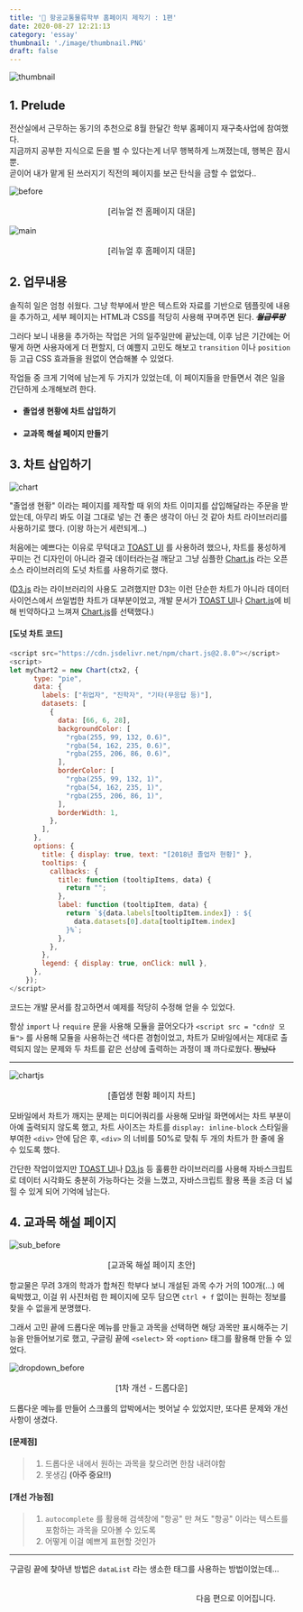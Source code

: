 ```yaml
---
title: '🛫 항공교통물류학부 홈페이지 제작기 : 1편'
date: 2020-08-27 12:21:13
category: 'essay'
thumbnail: './image/thumbnail.PNG'
draft: false
---
```


![thumbnail](./image/thumbnail.PNG)

## 1. Prelude

전산실에서 근무하는 동기의 추천으로 8월 한달간 학부 홈페이지 재구축사업에 참여했다.  
지금까지 공부한 지식으로 돈을 벌 수 있다는게 너무 행복하게 느껴졌는데, 행복은 잠시뿐.  
곧이어 내가 맡게 된 쓰러지기 직전의 페이지를 보곤 탄식을 금할 수 없었다..


![before](./image/before.PNG)

<div style = "margin: 1rem; font-size: 0.9rem; text-align: center;">[리뉴얼 전 홈페이지 대문]</div>


![main](./image/main.PNG)

<div style = "margin: 1rem; font-size: 0.9rem; text-align: center;">[리뉴얼 후 홈페이지 대문]</div>

## 2. 업무내용

솔직히 일은 엄청 쉬웠다.
그냥 학부에서 받은 텍스트와 자료를 기반으로 템플릿에 내용을 추가하고, 세부 페이지는 HTML과 CSS를 적당히 사용해 꾸며주면 된다. ~~***월급루팡***~~

그러다 보니 내용을 추가하는 작업은 거의 일주일만에 끝났는데, 이후 남은 기간에는 어떻게 하면 사용자에게 더 편할지, 더 예쁠지 고민도 해보고 `transition` 이나 `position` 등 고급 CSS 효과들을 원없이 연습해볼 수 있었다.

작업들 중 크게 기억에 남는게 두 가지가 있었는데, 이 페이지들을 만들면서 겪은 일을 간단하게 소개해보려 한다.

- #### 졸업생 현황에 차트 삽입하기
- #### 교과목 해설 페이지 만들기

## 3. 차트 삽입하기

![chart](./image/chart.PNG)



"졸업생 현황" 이라는 페이지를 제작할 때 위의 차트 이미지를 삽입해달라는 주문을 받았는데, 아무리 봐도 이걸 그대로 넣는 건 좋은 생각이 아닌 것 같아 차트 라이브러리를 사용하기로 했다. <span style = "font-size:0.85rem">(이왕 하는거 세련되게...)</span>

처음에는 예쁘다는 이유로 무턱대고 [TOAST UI](https://ui.toast.com/tui-chart/) 를 사용하려 했으나, 차트를 풍성하게 꾸미는 건 디자인이 아니라 결국 데이터라는걸 깨닫고 그냥 심플한 [Chart.js](https://www.chartjs.org/samples/latest/) 라는 오픈소스 라이브러리의 도넛 차트를 사용하기로 했다.

([D3.js](https://d3js.org/) 라는 라이브러리의 사용도 고려했지만 D3는 이런 단순한 차트가 아니라 데이터 사이언스에서 쓰일법한 차트가 대부분이었고, 개발 문서가 [TOAST UI](https://ui.toast.com/tui-chart/)나 [Chart.js](https://www.chartjs.org/samples/latest/)에 비해 빈약하다고 느껴져 [Chart.js](https://www.chartjs.org/samples/latest/)를 선택했다.)

#### [도넛 차트 코드]

```js
<script src="https://cdn.jsdelivr.net/npm/chart.js@2.8.0"></script>
<script>
let myChart2 = new Chart(ctx2, {
      type: "pie",
      data: {
        labels: ["취업자", "진학자", "기타(무응답 등)"],
        datasets: [
          {
            data: [66, 6, 28],
            backgroundColor: [
              "rgba(255, 99, 132, 0.6)",
              "rgba(54, 162, 235, 0.6)",
              "rgba(255, 206, 86, 0.6)",
            ],
            borderColor: [
              "rgba(255, 99, 132, 1)",
              "rgba(54, 162, 235, 1)",
              "rgba(255, 206, 86, 1)",
            ],
            borderWidth: 1,
          },
        ],
      },
      options: {
        title: { display: true, text: "[2018년 졸업자 현황]" },
        tooltips: {
          callbacks: {
            title: function (tooltipItems, data) {
              return "";
            },
            label: function (tooltipItem, data) {
              return `${data.labels[tooltipItem.index]} : ${
                data.datasets[0].data[tooltipItem.index]
              }%`;
            },
          },
        },
        legend: { display: true, onClick: null },
      },
    });
</script>
```
코드는 개발 문서를 참고하면서 예제를 적당히 수정해 얻을 수 있었다.

항상 `import` 나 `require` 문을 사용해 모듈을 끌어오다가 `<script src = "cdn상 모듈">` 를 사용해 모듈을 사용하는건 색다른 경험이었고, 차트가 모바일에서는 제대로 출력되지 않는 문제와 두 차트를 같은 선상에 출력하는 과정이 꽤 까다로웠다. ~~짱났다~~

---

![chartjs](./image/chartjs.PNG)

<div style = "margin: 1rem; font-size: 0.9rem; text-align: center;">[졸업생 현황 페이지 차트]</div>

모바일에서 차트가 깨지는 문제는 미디어쿼리를 사용해 모바일 화면에서는 차트 부분이 아예 출력되지 않도록 했고, 차트 사이즈는 차트를 `display: inline-block` 스타일을 부여한 `<div>` 안에 담은 후, `<div>` 의 너비를 50%로 맞춰 두 개의 차트가 한 줄에 올 수 있도록 했다.

간단한 작업이었지만 [TOAST UI](https://ui.toast.com/tui-chart/)나 [D3.js](https://d3js.org/) 등 훌륭한 라이브러리를 사용해 자바스크립트로 데이터 시각화도 충분히 가능하다는 것을 느꼈고, 자바스크립트 활용 폭을 조금 더 넓힐 수 있게 되어 기억에 남는다.

## 4. 교과목 해설 페이지

![sub_before](./image/sub_before.PNG)

<div style = "margin: 1rem; font-size: 0.9rem; text-align: center;">[교과목 해설 페이지 초안]</div>

항교물은 무려 3개의 학과가 합쳐진 학부다 보니 개설된 과목 수가 거의 100개(...) 에 육박했고, 이걸 위 사진처럼 한 페이지에 모두 담으면 `ctrl + f` 없이는 원하는 정보를 찾을 수 없을게 분명했다.

그래서 고민 끝에 드롭다운 메뉴를 만들고 과목을 선택하면 해당 과목만 표시해주는 기능을 만들어보기로 했고, 구글링 끝에 `<select>` 와 `<option>` 태그를 활용해 만들 수 있었다.

![dropdown_before](./image/dropdown_before.PNG)

<div style = "margin: 1rem; font-size: 0.9rem; text-align: center;">[1차 개선 - 드롭다운]</div>

드롭다운 메뉴를 만들어 스크롤의 압박에서는 벗어날 수 있었지만, 또다른 문제와 개선사항이 생겼다.


#### [문제점]
 
> 1. 드롭다운 내에서 원하는 과목을 찾으려면 한참 내려야함
> 2. 못생김 **(아주 중요!!)**

#### [개선 가능점]

> 1. `autocomplete` 를 활용해 검색창에 "항공" 만 쳐도 "항공" 이라는 텍스트를 포함하는 과목을 모아볼 수 있도록
> 2. 어떻게 이걸 예쁘게 표현할 것인가

---

구글링 끝에 찾아낸 방법은 `dataList` 라는 생소한 태그를 사용하는 방법이었는데...

<div style = "text-align: right; margin: 2rem">다음 편으로 이어집니다.</div>